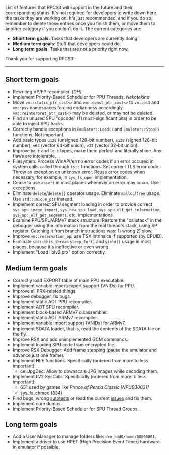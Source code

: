 List of features that RPCS3 will support in the future and their corresponding status. It's not required for developers to write down here the tasks they are working on. It's just recommended, and if you do so, remember to delete those entries once you finish them, or move them to another category if you couldn't do it. The current categories are:
* **Short term goals:** Tasks that developers are currently doing.
* **Medium term goals:** Stuff that developers could do.
* **Long term goals:** Tasks that are not a priority right now.

Thank you for supporting RPCS3!

***
## Short term goals
* Rewriting VP/FP recompiler. _[DH]_
* Implement Priority-Based Scheduler for PPU Threads. _Nekotekina_
* Move `vm::static_ptr_cast<>` and `vm::const_ptr_cast<>` to `vm::ps3` and `vm::psv` namespaces forcing endianness accordingly. `vm::reinterpret_ptr_cast<>` may be deleted, or may not be deleted.
* Find an unused SPU "opcode" (11 most-significant bits) in order to be able to inject SPU hacks.
* Correctly handle exceptions in `Emulator::Load()` and `Emulator::Stop()` functions. Not important.
* Add basic types `u128` (unsigned 128-bit number), `s128` (signed 128-bit number), `v64` (vector 64-bit union), `v32` (vector 32-bit union).
* Improve `be_t` and `le_t` types, make them perfect and literally shine. Any flaws are intolerable.
* Filesystem: Process WinAPI/errno error codes if an error occured in system calls called through `fs::` functions. Set correct TLS error code. Throw an exception on unknown error. Reuse error codes when necessary, for example, in `sys_fs_open` implementation.
* Cease to use `assert` in most places whenever an error may occur. Use exceptions.
* Eliminate `delete`/`delete[]` operator usage. Eliminate `malloc`/`free` usage. Use `std::unique_ptr` instead.
* Implement correct SPU segment loading in order to provide correct `sys_spu_image_import`, `sys_raw_spu_load`, `sys_spu_elf_get_information`, `sys_spu_elf_get_segments`, etc. implementations.
* Examine PPU/SPU/ARMv7 stack structure. Restore the "callstack" in the debugger using the information from the real thread's stack, using SP register. Catching it from branch instructions was: 1) wrong 2) slow.
* Improve `vm::reservation_op`: use TSX intrinsics if supported (by CPUID).
* Eliminate `std::this_thread` `sleep_for()` and `yield()` usage in most places, because it's ineffective or even wrong.
* Implement "Load liblv2.prx" option correctly.


## Medium term goals
* Correctly load EXPORT table of main PPU executable.
* Implement variable import/export support (VNIDs) for PPU.
* Improve all PRX-related things.
* Improve debugger, fix bugs.
* Implement static AOT PPU recompiler.
* Implement AOT SPU recompiler.
* Implement block-based ARMv7 disassembler.
* Implement static AOT ARMv7 recompiler.
* Implement variable import support (VNIDs) for ARMv7.
* Implement SDATA loader, that is, read the contents of the SDATA file on the fly.
* Improve RSX and add unimplemented GCM commands.
* Implement loading SPU code from encrypted file.
* Improve RSX Debugger: Add frame stepping (pause the emulator and advance just one frame).
* Implement HLE functions. Specifically (ordered from more to less important):
    * cellJpgDec: Allow to downscale JPG images while decoding them.
* Implement LV2 SysCalls. Specifically (ordered from more to less important):
    * 631 used by games like _Prince of Persia Classic [NPUB30031]_
    * sys_fs_chmod (834)
* Find bugs, wrong [autotests](https://github.com/DHrpcs3/ps3autotests/) or read the current [issues](https://github.com/DHrpcs3/rpcs3/issues) and fix them.
* Implement core dumps.
* Implement Priority-Based Scheduler for SPU Thread Groups.


## Long term goals
* Add a User Manager to manage folders like: `dev_hdd0/home/00000001`.
* Implement a driver to use HPET (High Precision Event Timer) hardware in emulator if possible.